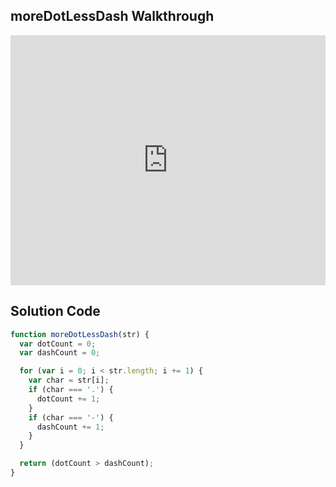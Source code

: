 ## moreDotLessDash Walkthrough

<iframe src="https://player.vimeo.com/video/214575672" width="100%" height="400" frameborder="0" webkitallowfullscreen mozallowfullscreen allowfullscreen></iframe>

## Solution Code

```js
function moreDotLessDash(str) {
  var dotCount = 0;
  var dashCount = 0;

  for (var i = 0; i < str.length; i += 1) {
    var char = str[i];
    if (char === '.') {
      dotCount += 1;
    }
    if (char === '-') {
      dashCount += 1;
    }
  }

  return (dotCount > dashCount);
}
```
